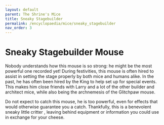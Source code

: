 ```yaml
---
layout: default
parent: The Shrine's Mice
title: Sneaky Stagebuilder
permalink: /encyclopaedia/mice/sneaky_stagebuilder
nav_order: 3
---
```

# Sneaky Stagebuilder Mouse

Nobody understands how this mouse is so strong: he might be the most powerful one recorded yet! During festivities, this mouse is often hired to assist in setting the stage properly by both mice and humans alike. In the past, he has often been hired by the King to help set up for special events. This makes him close friends with Larry and a lot of the other builder and architect mice, while also being the archnemesis of the Glitchpaw mouse.

Do not expect to catch this mouse, he is too powerful, even for effects that would otherwise guarantee you a catch. Thankfully, this is a benevolent sneaky little critter , leaving behind equipment or information you could use in exchange for your cheese.